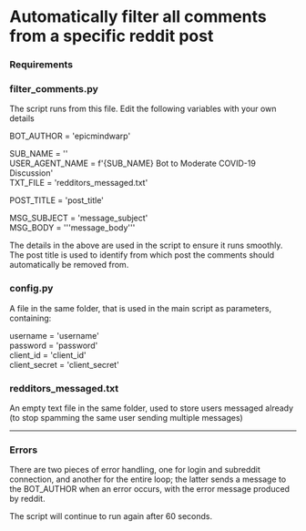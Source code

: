 # Automatically filter all comments from a specific reddit post

### Requirements

### filter_comments.py
The script runs from this file. Edit the following variables with your own details

BOT_AUTHOR      = 'epicmindwarp'

SUB_NAME        = ''    
USER_AGENT_NAME = f'{SUB_NAME} Bot to Moderate COVID-19 Discussion'    
TXT_FILE        = 'redditors_messaged.txt'

POST_TITLE      = 'post_title'

MSG_SUBJECT     = 'message_subject'    
MSG_BODY        = '''message_body'''

The details in the above are used in the script to ensure it runs smoothly. The post title is used to identify from which post the comments should automatically be removed from.

### config.py
A file in the same folder, that is used in the main script as parameters, containing:

username = 'username'    
password = 'password'    
client_id = 'client_id'    
client_secret = 'client_secret'


### redditors_messaged.txt
An empty text file in the same folder, used to store users messaged already (to stop spamming the same user sending multiple messages)

___

### Errors

There are two pieces of error handling, one for login and subreddit connection, and another for the entire loop; the latter sends a message to the BOT_AUTHOR when an error occurs, with the error message produced by reddit.

The script will continue to run again after 60 seconds.
